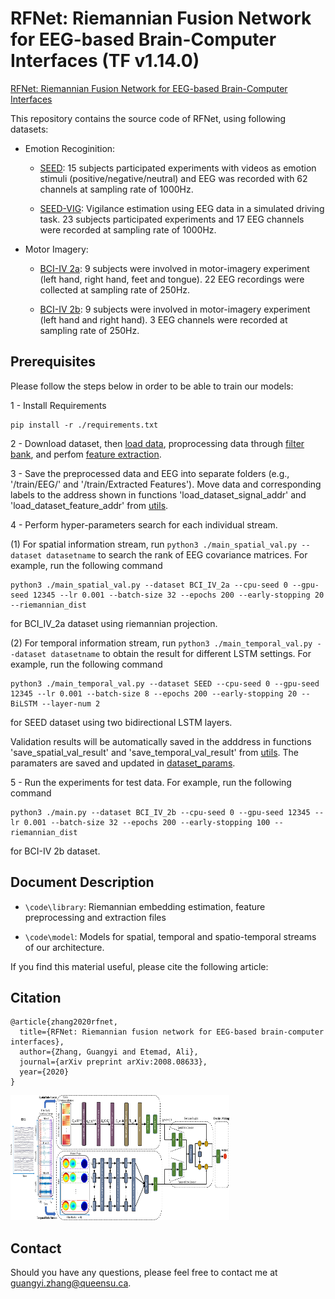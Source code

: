 # RFNet: Riemannian Fusion Network for EEG-based Brain-Computer Interfaces (TF v1.14.0)


[RFNet: Riemannian Fusion Network for EEG-based Brain-Computer Interfaces](https://arxiv.org/abs/2008.08633)



This repository contains the source code of RFNet, using following datasets:

- Emotion Recoginition: 

    - [SEED](https://bcmi.sjtu.edu.cn/~seed/seed.html): 15 subjects participated experiments with videos as emotion stimuli (positive/negative/neutral) and EEG was recorded with 62 channels at sampling rate of 1000Hz.

    - [SEED-VIG](https://bcmi.sjtu.edu.cn/~seed/seed-vig.html): Vigilance estimation using EEG data in a simulated driving task. 23 subjects participated experiments and 17 EEG channels were recorded at sampling rate of 1000Hz. 

- Motor Imagery: 

    - [BCI-IV 2a](https://www.bbci.de/competition/iv/#dataset1): 9 subjects were involved in motor-imagery experiment (left hand, right hand, feet and tongue). 22 EEG recordings were collected at sampling rate of 250Hz. 


    - [BCI-IV 2b](https://www.bbci.de/competition/iv/#dataset1): 9 subjects were involved in motor-imagery experiment (left hand and right hand). 3 EEG channels were recorded at sampling rate of 250Hz. 


## Prerequisites
Please follow the steps below in order to be able to train our models:


1 - Install Requirements

```
pip install -r ./requirements.txt
```

2 - Download dataset, then [load data](./code/load_data.py), proprocessing data through [filter bank](./code/library/signal_filtering.py), and perfom [feature extraction](./code/library/feature_extraction.py).
    
3 - Save the preprocessed data and EEG into separate folders (e.g., '/train/EEG/' and '/train/Extracted Features'). Move data and corresponding labels to the address shown in functions 'load_dataset_signal_addr' and 'load_dataset_feature_addr' from [utils](./code/utils.py). 

4 - Perform hyper-parameters search for each individual stream. 

(1) For spatial information stream, run `python3 ./main_spatial_val.py --dataset datasetname` to search the rank of EEG covariance matrices. For example, run the following command
```
python3 ./main_spatial_val.py --dataset BCI_IV_2a --cpu-seed 0 --gpu-seed 12345 --lr 0.001 --batch-size 32 --epochs 200 --early-stopping 20 --riemannian_dist
```
for BCI_IV_2a dataset using riemannian projection. 

(2) For temporal information stream, run `python3 ./main_temporal_val.py --dataset datasetname` to obtain the result for different LSTM settings. For example, run the following command
```
python3 ./main_temporal_val.py --dataset SEED --cpu-seed 0 --gpu-seed 12345 --lr 0.001 --batch-size 8 --epochs 200 --early-stopping 20 -- BiLSTM --layer-num 2
```

for SEED dataset using two bidirectional LSTM layers. 

Validation results will be automatically saved in the adddress in functions 'save_spatial_val_result' and 'save_temporal_val_result' from [utils](./code/utils.py). The paramaters are saved and updated in [dataset_params](./code/dataset_params.yaml).

5 - Run the experiments for test data. For example, run the following command
```
python3 ./main.py --dataset BCI_IV_2b --cpu-seed 0 --gpu-seed 12345 --lr 0.001 --batch-size 32 --epochs 200 --early-stopping 100 --riemannian_dist 
```
for BCI-IV 2b dataset. 


 ## Document Description
 
- `\code\library`:   Riemannian embedding estimation, feature preprocessing and extraction files
 
- `\code\model`:     Models for spatial, temporal and spatio-temporal streams of our architecture. 
 


If you find this material useful, please cite the following article:

## Citation
```
@article{zhang2020rfnet, 
  title={RFNet: Riemannian fusion network for EEG-based brain-computer interfaces},
  author={Zhang, Guangyi and Etemad, Ali},
  journal={arXiv preprint arXiv:2008.08633},
  year={2020}
}
```
<img src="/doc/architecture.jpg" width="350" height="200">



## Contact
Should you have any questions, please feel free to contact me at [guangyi.zhang@queensu.ca](mailto:guangyi.zhang@queensu.ca).



<!-- <img src="/doc/riemannian.jpg" width="400" height="200">
 -->
